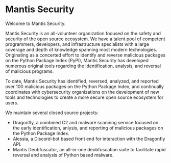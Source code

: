 # Mantis Security

Welcome to Mantis Security.

Mantis Security is an all-volunteer organization focused on the safety and security of the open source ecosystem. We have a talent pool of competent programmers, developers, and infrastructure specialists with a large coverage and depth of knowledge spanning most modern technologies. Originating as a concerted effort to identify and reverse malicious packages on the Python Package Index (PyPI), Mantis Security has developed numerous original tools regarding the identification, analysis, and reversal of malicious programs.

To date, Mantis Security has identified, reversed, analyzed, and reported over 100 malicious packages on the Python Package Index, and continually coordinates with cybersecurity organizations on the development of new tools and technologies to create a more secure open source ecosystem for users. 

We maintain several closed source projects:
* Dragonfly, a combined C2 and malware scanning service focused on the early identification, anlysis, and reporting of malicious packages on the Python Package Index. 
* Alessia, a Discord-bot based front end for interaction with the Dragonfly API. 
* Mantis Deobfuscator, an all-in-one deobfuscation suite to facilitate rapid reversal and analysis of Python based malware. 
